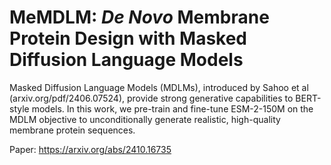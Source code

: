 # MeMDLM: _De Novo_ Membrane Protein Design with Masked Diffusion Language Models

Masked Diffusion Language Models (MDLMs), introduced by Sahoo et al (arxiv.org/pdf/2406.07524), provide strong generative capabilities to BERT-style models. In this work, we pre-train and fine-tune ESM-2-150M on the MDLM objective to unconditionally generate realistic, high-quality membrane protein sequences.

Paper: https://arxiv.org/abs/2410.16735
